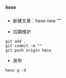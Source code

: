 
##### hexo
- 新建文章：hexo new ""


- 后期维护
```aidl
git add .
git commit -m ""
git push origin hexo
```

- 发布
```aidl
hexo g -d
```
